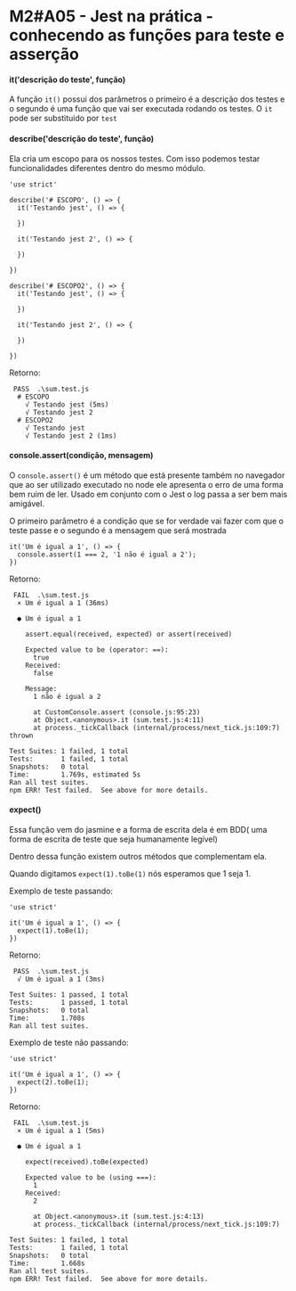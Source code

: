 # M2#A05 - Jest na prática - conhecendo as funções para teste e asserção

#### it('descrição do teste', função)

A função `it()` possui dos parâmetros o primeiro é a descrição dos testes e o segundo é uma função que vai ser executada rodando os testes. O `it` pode ser substituido por `test`

#### describe('descrição do teste', função)
Ela cria um escopo para os nossos testes. Com isso podemos testar funcionalidades diferentes dentro do mesmo módulo.

```
'use strict'

describe('# ESCOPO', () => {
  it('Testando jest', () => {

  })

  it('Testando jest 2', () => {

  })

})

describe('# ESCOPO2', () => {
  it('Testando jest', () => {

  })

  it('Testando jest 2', () => {

  })

})

```
Retorno: 
```
 PASS  .\sum.test.js
  # ESCOPO
    √ Testando jest (5ms)
    √ Testando jest 2
  # ESCOPO2
    √ Testando jest
    √ Testando jest 2 (1ms)
```

#### console.assert(condição, mensagem)
O `console.assert()` é um método que está presente também no navegador que ao ser utilizado executado no node ele apresenta o erro de uma forma bem ruim de ler. Usado em conjunto com o Jest o log passa a ser bem mais amigável.

O primeiro parâmetro é a condição que se for verdade vai fazer com que o teste passe e o segundo é a mensagem que será mostrada

```
it('Um é igual a 1', () => {
  console.assert(1 === 2, '1 não é igual a 2');
})
```

Retorno:
```
 FAIL  .\sum.test.js
  × Um é igual a 1 (36ms)

  ● Um é igual a 1

    assert.equal(received, expected) or assert(received)

    Expected value to be (operator: ==):
      true
    Received:
      false

    Message:
      1 não é igual a 2

      at CustomConsole.assert (console.js:95:23)
      at Object.<anonymous>.it (sum.test.js:4:11)
      at process._tickCallback (internal/process/next_tick.js:109:7) thrown

Test Suites: 1 failed, 1 total
Tests:       1 failed, 1 total
Snapshots:   0 total
Time:        1.769s, estimated 5s
Ran all test suites.
npm ERR! Test failed.  See above for more details.
```

#### expect()
Essa função vem do jasmine e a forma de escrita dela é em BDD( uma forma de escrita de teste que seja humanamente legível)

Dentro dessa função existem outros métodos que complementam ela.

Quando digitamos `expect(1).toBe(1)` nós esperamos que 1 seja 1.

Exemplo de teste passando:

```
'use strict'

it('Um é igual a 1', () => {
  expect(1).toBe(1);
})
```

Retorno:
```
 PASS  .\sum.test.js
  √ Um é igual a 1 (3ms)

Test Suites: 1 passed, 1 total
Tests:       1 passed, 1 total
Snapshots:   0 total
Time:        1.708s
Ran all test suites.
```

Exemplo de teste não passando:

```
'use strict'

it('Um é igual a 1', () => {
  expect(2).toBe(1);
})
```

Retorno:
```
 FAIL  .\sum.test.js
  × Um é igual a 1 (5ms)

  ● Um é igual a 1

    expect(received).toBe(expected)

    Expected value to be (using ===):
      1
    Received:
      2

      at Object.<anonymous>.it (sum.test.js:4:13)
      at process._tickCallback (internal/process/next_tick.js:109:7)

Test Suites: 1 failed, 1 total
Tests:       1 failed, 1 total
Snapshots:   0 total
Time:        1.668s
Ran all test suites.
npm ERR! Test failed.  See above for more details.
```